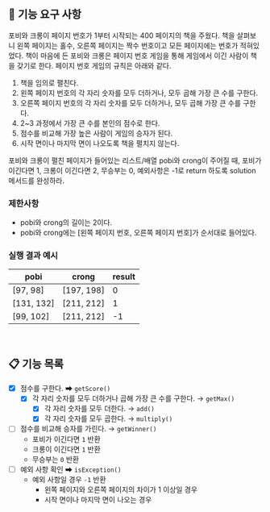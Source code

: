 ## 🚀 기능 요구 사항

포비와 크롱이 페이지 번호가 1부터 시작되는 400 페이지의 책을 주웠다. 책을 살펴보니 왼쪽 페이지는 홀수, 오른쪽 페이지는 짝수 번호이고 모든 페이지에는 번호가 적혀있었다. 책이 마음에 든 포비와 크롱은 페이지 번호 게임을 통해 게임에서 이긴 사람이 책을 갖기로 한다. 페이지 번호 게임의 규칙은 아래와 같다.

1. 책을 임의로 펼친다.
2. 왼쪽 페이지 번호의 각 자리 숫자를 모두 더하거나, 모두 곱해 가장 큰 수를 구한다.
3. 오른쪽 페이지 번호의 각 자리 숫자를 모두 더하거나, 모두 곱해 가장 큰 수를 구한다.
4. 2~3 과정에서 가장 큰 수를 본인의 점수로 한다.
5. 점수를 비교해 가장 높은 사람이 게임의 승자가 된다.
6. 시작 면이나 마지막 면이 나오도록 책을 펼치지 않는다.

포비와 크롱이 펼친 페이지가 들어있는 리스트/배열 pobi와 crong이 주어질 때, 포비가 이긴다면 1, 크롱이 이긴다면 2, 무승부는 0, 예외사항은 -1로 return 하도록 solution 메서드를 완성하라.

### 제한사항

- pobi와 crong의 길이는 2이다.
- pobi와 crong에는 [왼쪽 페이지 번호, 오른쪽 페이지 번호]가 순서대로 들어있다.

### 실행 결과 예시

| pobi | crong | result |
| --- | --- | --- |
| [97, 98] | [197, 198] | 0 |
| [131, 132] | [211, 212] | 1 |
| [99, 102] | [211, 212] | -1 |

<br>

## 📋 기능 목록

- [x] 점수를 구한다. ➡ `getScore()`
    - [x] 각 자리 숫자를 모두 더하거나 곱해 가장 큰 수를 구한다. → `getMax()`
        - [x] 각 자리 숫자를 모두 더한다. → `add()`
        - [x] 각 자리 숫자를 모두 곱한다. → `multiply()`
- [ ] 점수를 비교해 승자를 가린다. → `getWinner()`
    - 포비가 이긴다면 `1` 반환
    - 크롱이 이긴다면 `1` 반환
    - 무승부는 `0` 반환
- [ ] 예외 사항 확인 ➡ `isException()`
    - 예외 사항일 경우 `-1` 반환
        - 왼쪽 페이지와 오른쪽 페이지의 차이가 1 이상일 경우
        - 시작 면이나 마지막 면이 나오는 경우